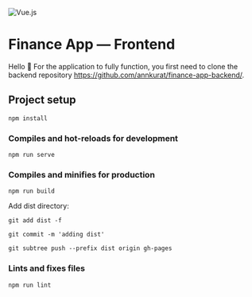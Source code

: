 ![Vue.js](https://img.shields.io/badge/Vue.js-3.2.13-green)

# Finance App — Frontend

Hello 👋
For the application to fully function, you first need to clone the backend repository https://github.com/annkurat/finance-app-backend/.

## Project setup

```
npm install
```

### Compiles and hot-reloads for development

```
npm run serve
```

### Compiles and minifies for production

```
npm run build
```

Add dist directory:

```
git add dist -f
```

```
git commit -m 'adding dist'
```

```
git subtree push --prefix dist origin gh-pages
```

### Lints and fixes files

```
npm run lint
```
